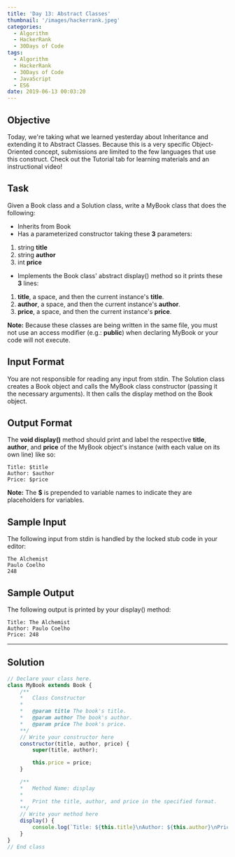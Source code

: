 ```yaml
---
title: 'Day 13: Abstract Classes'
thumbnail: '/images/hackerrank.jpeg'
categories:
  - Algorithm
  - HackerRank
  - 30Days of Code
tags:
  - Algorithm
  - HackerRank
  - 30Days of Code
  - JavaScript
  - ES6
date: 2019-06-13 00:03:20
---
```


## Objective

Today, we're taking what we learned yesterday about Inheritance and extending it to Abstract Classes. Because this is a very specific Object-Oriented concept, submissions are limited to the few languages that use this construct. Check out the Tutorial tab for learning materials and an instructional video!

<!-- more -->

## Task

Given a Book class and a Solution class, write a MyBook class that does the following:

- Inherits from Book
- Has a parameterized constructor taking these **3** parameters:
1. string **title**
2. string **author**
3. int **price**

- Implements the Book class' abstract display() method so it prints these **3** lines:

1. **title**, a space, and then the current instance's **title**.
2. **author**, a space, and then the current instance's **author**.
3. **price**, a space, and then the current instance's **price**.

**Note:** Because these classes are being written in the same file, you must not use an access modifier (e.g.: **public**) when declaring MyBook or your code will not execute.


## Input Format

You are not responsible for reading any input from stdin. The Solution class creates a Book object and calls the MyBook class constructor (passing it the necessary arguments). It then calls the display method on the Book object.


## Output Format

The **void display()** method should print and label the respective **title**, **author**, and **price** of the MyBook object's instance (with each value on its own line) like so:

```
Title: $title
Author: $author
Price: $price
```

**Note:** The **$** is prepended to variable names to indicate they are placeholders for variables.


## Sample Input

The following input from stdin is handled by the locked stub code in your editor:

```
The Alchemist
Paulo Coelho
248
```

## Sample Output

The following output is printed by your display() method:

```
Title: The Alchemist
Author: Paulo Coelho
Price: 248
```

---

## Solution

```javascript
// Declare your class here.
class MyBook extends Book {
    /**   
    *   Class Constructor
    *   
    *   @param title The book's title.
    *   @param author The book's author.
    *   @param price The book's price.
    **/
    // Write your constructor here
    constructor(title, author, price) {
        super(title, author);

        this.price = price;
    }

    /**   
    *   Method Name: display
    *   
    *   Print the title, author, and price in the specified format.
    **/
    // Write your method here
    display() {
        console.log(`Title: ${this.title}\nAuthor: ${this.author}\nPrice: ${this.price}`);
    }
}
// End class
```